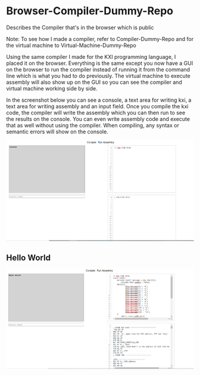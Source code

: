 # Browser-Compiler-Dummy-Repo
Describes the Compiler that's in the browser which is public

Note: To see how I made a compiler, refer to Compiler-Dummy-Repo and for the virtual machine to Virtual-Machine-Dummy-Repo

Using the same compiler I made for the KXI programming language, I placed it on the browser. Everything is the same except you now have a GUI on the browser to run the compiler instead of running it from the command line which is what you had to do previously. The virtual machine to execute assembly will also show up on the GUI so you can see the compiler and virtual machine working side by side.

In the screenshot below you can see a console, a text area for writing kxi, a text area for writing assembly and an input field. Once you compile the kxi code, the compiler will write the assembly which you can then run to see the results on the console. You can even write assembly code and execute that as well without using the compiler. When compiling, any syntax or semantic errors will show on the console.

![GitHub Logo](Screenshot1.PNG)

## Hello World
![GitHub Logo](Screenshot2.PNG)
